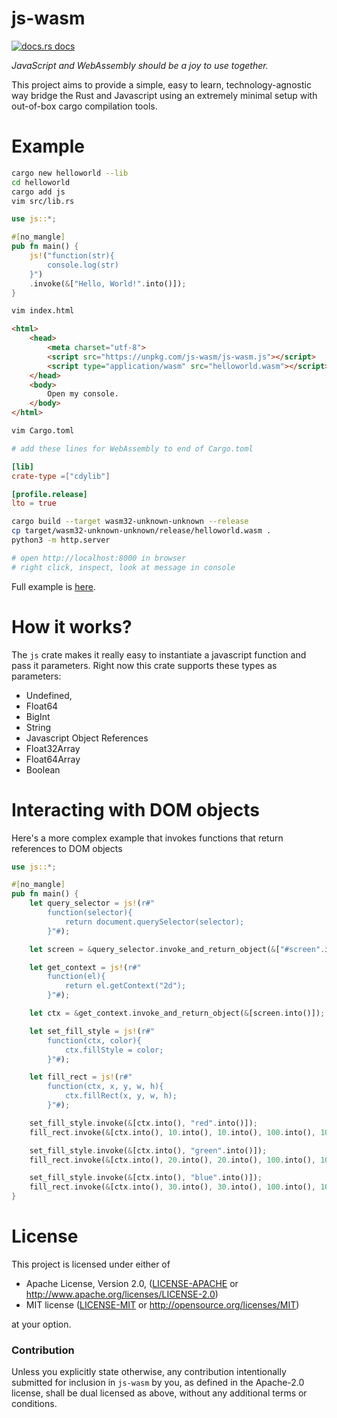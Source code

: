 # js-wasm
<a href="https://docs.rs/js"><img src="https://img.shields.io/badge/docs-latest-blue.svg?style=flat-square" alt="docs.rs docs" /></a>

*JavaScript and WebAssembly should be a joy to use together.*

This project aims to provide a simple, easy to learn, technology-agnostic way bridge the Rust and Javascript using an extremely minimal setup with out-of-box cargo compilation tools.

# Example
```bash
cargo new helloworld --lib
cd helloworld
cargo add js
vim src/lib.rs
```
```rust
use js::*;

#[no_mangle]
pub fn main() {
    js!("function(str){
        console.log(str)
    }")
    .invoke(&["Hello, World!".into()]);
}
```

```bash
vim index.html
```
```html
<html>
    <head>
        <meta charset="utf-8">
        <script src="https://unpkg.com/js-wasm/js-wasm.js"></script>
        <script type="application/wasm" src="helloworld.wasm"></script>
    </head>
    <body>
        Open my console.
    </body>
</html>
```
```bash
vim Cargo.toml
```
```toml
# add these lines for WebAssembly to end of Cargo.toml

[lib]
crate-type =["cdylib"]

[profile.release]
lto = true
```
```bash
cargo build --target wasm32-unknown-unknown --release
cp target/wasm32-unknown-unknown/release/helloworld.wasm .
python3 -m http.server

# open http://localhost:8000 in browser
# right click, inspect, look at message in console
```

Full example is [here](https://github.com/richardanaya/js-wasm/tree/master/examples/helloworld).

# How it works?

The `js` crate makes it really easy to instantiate a javascript function and pass it parameters.  Right now this crate supports these types as parameters:

* Undefined,
* Float64
* BigInt
* String
* Javascript Object References
* Float32Array
* Float64Array
* Boolean

# Interacting with DOM objects

Here's a more complex example that invokes functions that return references to DOM objects

```rust
use js::*;

#[no_mangle]
pub fn main() {
    let query_selector = js!(r#"
        function(selector){
            return document.querySelector(selector);
        }"#);

    let screen = &query_selector.invoke_and_return_object(&["#screen".into()]);

    let get_context = js!(r#"
        function(el){
            return el.getContext("2d");
        }"#);

    let ctx = &get_context.invoke_and_return_object(&[screen.into()]);

    let set_fill_style = js!(r#"
        function(ctx, color){
            ctx.fillStyle = color;
        }"#);

    let fill_rect = js!(r#"
        function(ctx, x, y, w, h){
            ctx.fillRect(x, y, w, h);
        }"#);

    set_fill_style.invoke(&[ctx.into(), "red".into()]);
    fill_rect.invoke(&[ctx.into(), 10.into(), 10.into(), 100.into(), 100.into()]);

    set_fill_style.invoke(&[ctx.into(), "green".into()]);
    fill_rect.invoke(&[ctx.into(), 20.into(), 20.into(), 100.into(), 100.into()]);

    set_fill_style.invoke(&[ctx.into(), "blue".into()]);
    fill_rect.invoke(&[ctx.into(), 30.into(), 30.into(), 100.into(), 100.into()]);
}
```


# License

This project is licensed under either of

 * Apache License, Version 2.0, ([LICENSE-APACHE](LICENSE-APACHE) or
   http://www.apache.org/licenses/LICENSE-2.0)
 * MIT license ([LICENSE-MIT](LICENSE-MIT) or
   http://opensource.org/licenses/MIT)

at your option.

### Contribution

Unless you explicitly state otherwise, any contribution intentionally submitted
for inclusion in `js-wasm` by you, as defined in the Apache-2.0 license, shall be
dual licensed as above, without any additional terms or conditions.
